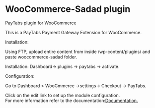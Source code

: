 # WooCommerce-Sadad plugin
PayTabs plugin for WooCommerce

This is a PayTabs Payment Gateway Extension for WooCommerce.

Installation:

Using FTP, upload entire content from inside /wp-content/plugins/ and paste woocommerce-sadad folder.

Installation: Dashboard-> plugins -> paytabs -> activate.

Configuration:

Go to Dashboard > WooCmmerce ->settings-> Checkout -> PayTabs.

Click on the edit link to set up the module configuration.</br>
For more information refer to the documentation:<a href='https://github.com/PayTabsLLC/WooCommerce-Sadad/blob/master/PayTabs%20-%20WooCommerce%20SADAD%20Plugin%20Installation%20Guide%20(V2.1).pdf'>Documentation.</a>
